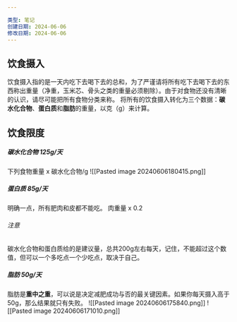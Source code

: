 ```yaml
---

类型: 笔记
创建日期: 2024-06-06
修改日期: 2024-06-06
---
```

## 饮食摄入
饮食摄入指的是一天内吃下去喝下去的总和，为了严谨请将所有吃下去喝下去的东西称出重量（净重，玉米芯、骨头之类的重量必须剔除）。由于对食物还没有清晰的认识，请尽可能把所有食物分类来称。
将所有的饮食摄入转化为三个数据：**碳水化合物**、**蛋白质**和**脂肪**的重量，以克（g）来计算。
## 饮食限度
##### 碳水化合物 125g/天
下列食物重量 x 碳水化合物/g
![[Pasted image 20240606180415.png]]

##### 蛋白质 85g/天
明确一点，所有肥肉和皮都不能吃。
肉重量 x 0.2

###### 注意
碳水化合物和蛋白质给的是建议量，总共200g左右每天，记住，不能超过这个数值，但可以一个多吃点一个少吃点，取决于自己。
##### 脂肪 50g/天
脂肪是**重中之重**，可以说是决定减肥成功与否的最关键因素。如果你每天摄入高于50g，那么结果就只有失败。
![[Pasted image 20240606175840.png]]
![[Pasted image 20240606171010.png]]
